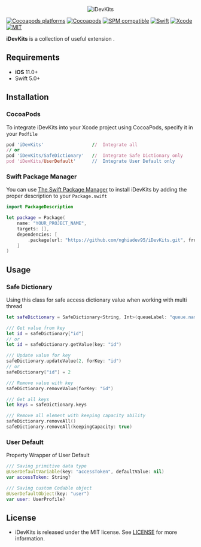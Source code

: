 <p align="center">
  <img src="https://raw.githubusercontent.com/nghiadev95/iDevKits/master/Assets/logo.png" title="iDevKits">
</p>

<!-- [![Build Status](https://github.com/iDevKits/iDevKits/workflows/iDevKits/badge.svg?branch=master)](https://github.com/nghiadev95/iDevKits/actions) -->
[![Cocoapods platforms](https://img.shields.io/cocoapods/p/iDevKits)](https://github.com/nghiadev95/iDevKits)
[![Cocoapods](https://img.shields.io/cocoapods/v/iDevKits.svg)](https://cocoapods.org/pods/iDevKits)
[![SPM compatible](https://img.shields.io/badge/SPM-Compatible-brightgreen.svg?style=flat)](https://swift.org/package-manager/)
[![Swift](https://img.shields.io/badge/Swift-5.3-orange.svg)](https://swift.org)
[![Xcode](https://img.shields.io/badge/Xcode-11.6-blue.svg)](https://developer.apple.com/xcode)
[![MIT](https://img.shields.io/badge/License-MIT-red.svg)](https://opensource.org/licenses/MIT)

**iDevKits** is a collection of useful extension .

## Requirements

- **iOS** 11.0+
- Swift 5.0+

## Installation

### CocoaPods

To integrate iDevKits into your Xcode project using CocoaPods, specify it in your `Podfile`

```ruby
pod 'iDevKits'                  //  Integrate all
// or
pod 'iDevKits/SafeDictionary'   //  Integrate Safe Dictionary only
pod 'iDevKits/UserDefault'      //  Integrate User Default only
```

### Swift Package Manager
You can use <a href="https://swift.org/package-manager">The Swift Package Manager</a> to install iDevKits by adding the proper description to your `Package.swift` 

```swift
import PackageDescription

let package = Package(
    name: "YOUR_PROJECT_NAME",
    targets: [],
    dependencies: [
        .package(url: "https://github.com/nghiadev95/iDevKits.git", from: "1.0.0")
    ]
)
```


## Usage

### Safe Dictionary
Using this class for safe access dictionary value when working with multi thread

```swift
let safeDictionary = SafeDictionary<String, Int>(queueLabel: "queue.name")

/// Get value from key
let id = safeDictionary["id"]
// or
let id = safeDictionary.getValue(key: "id")

/// Update value for key
safeDictionary.updateValue(2, forKey: "id")
// or
safeDictionary["id"] = 2

/// Remove value with key
safeDictionary.removeValue(forKey: "id")

/// Get all keys
let keys = safeDictionary.keys

/// Remove all element with keeping capacity ability
safeDictionary.removeAll()
safeDictionary.removeAll(keepingCapacity: true)
```

### User Default
Property Wrapper of User Default

```swift
/// Saving primitive data type
@UserDefaultVariable(key: "accessToken", defaultValue: nil)
var accessToken: String?

/// Saving custom Codable object
@UserDefaultObject(key: "user")
var user: UserProfile?
```

## License

- iDevKits is released under the MIT license. See [LICENSE](https://github.com/nghiadev95/iDevKits/blob/master/LICENSE) for more information.
